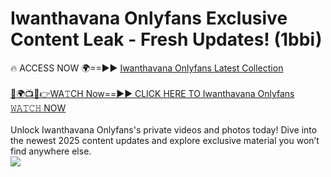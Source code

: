 # Iwanthavana Onlyfans Exclusive Content Leak - Fresh Updates! (1bbi)

🔥 ACCESS NOW 🌍==►► <a href="https://tinyurl.com/kvy9nzfs" rel="nofollow">Iwanthavana Onlyfans Latest Collection</a>
<br><br>
[🔴🌍📺📱👉WA𝚃CH Now==►► CLICK HERE TO Iwanthavana Onlyfans 𝚆𝙰𝚃𝙲𝙷 NOW](https://tinyurl.com/kvy9nzfs)
<br><br>
Unlock Iwanthavana Onlyfans's private videos and photos today! Dive into the newest 2025 content updates and explore exclusive material you won’t find anywhere else.
<br>
<a href="https://tinyurl.com/kvy9nzfs" rel="nofollow" data-target="animated-image.originalLink"><img src="https://camo.githubusercontent.com/8a4f000d20f83aca3bf7ec5f350d767afa0574a8a352519fd8cfa583a6f93a33/68747470733a2f2f692e696d6775722e636f6d2f644a486b345a712e676966" data-canonical-src="https://i.imgur.com/dJHk4Zq.gif" style="max-width: 100%; display: inline-block;" data-target="animated-image.originalImage"></a>
<br>
